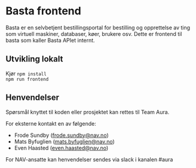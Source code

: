 # Basta frontend

Basta er en selvbetjent bestillingsportal for bestilling og opprettelse av ting som virtuell maskiner, databaser, køer, brukere osv. 
Dette er frontend til basta som kaller Basta APIet internt. 

## Utvikling lokalt

Kjør 
`npm install`  
`npm run frontend`



## Henvendelser

Spørsmål knyttet til koden eller prosjektet kan rettes til Team Aura.

For eksterne kontakt en av følgende:

* Frode Sundby (frode.sundby@nav.no)
* Mats Byfuglien (mats.byfuglien@nav.no)
* Even Haasted (even.haasted@nav.no)

For NAV-ansatte kan henvendelser sendes via slack i kanalen #aura